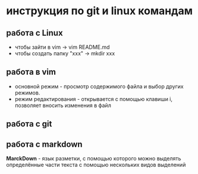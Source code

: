 # **инструкция по git и linux командам**
## работа с Linux
* чтобы зайти в vim -> vim README.md
* чтобы создать папку "ххх" -> mkdir xxx 
## работа в vim 
 * основной режим - просмотр содержимого файла и выбор других режимов.
 * режим редактирования - открывается с помощью клавиши i, позволяет вносить изменения в файл
## работа с git

## работа с markdown
**MarckDown** - язык разметки, с помощью которого можно выделять определённые части текста с помощью нескольких видов выделений 
## 

